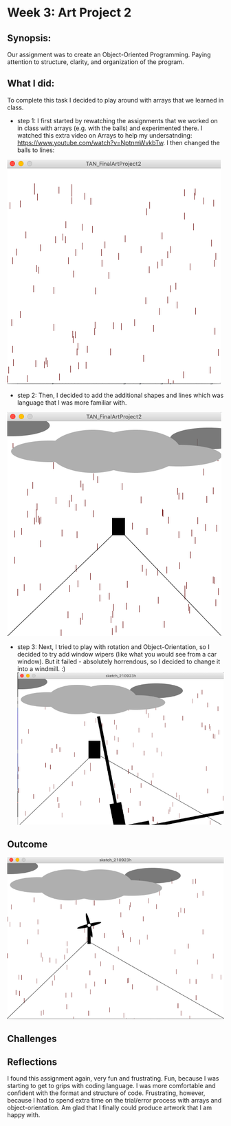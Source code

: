 # Week 3: Art Project 2
## Synopsis:
Our assignment was to create an Object-Oriented Programming. Paying attention to structure, clarity, and organization of the program.
## What I did:
To complete this task I decided to play around with arrays that we learned in class. 
- step 1:
I first started by rewatching the assignments that we worked on in class with arrays (e.g. with the balls) and experimented there. 
I watched this extra video on Arrays to help my undersatnding: https://www.youtube.com/watch?v=NptnmWvkbTw. I then changed the balls to lines:

![](TAN_ArtProject2Step1.png)

- step 2: 
Then, I decided to add the additional shapes and lines which was language that I was more familiar with.

![](TAN_ArtProject2Step2.png)

- step 3: 
Next, I tried to play with rotation and Object-Orientation, so I decided to try add window wipers (like what you would see from a car window). 
But it failed - absolutely horrendous, so I decided to change it into a windmill. :)
![](TAN_ArtProject2Step3.png)

## Outcome
![](TAN_FinalArtProject2.png)

## Challenges


## Reflections
I found this assignment again, very fun and frustrating. 
Fun, because I was starting to get to grips with coding language. I was more comfortable and confident with the format and structure of code. 
Frustrating, however, because I had to spend extra time on the trial/error process with arrays and object-orientation. 
Am glad that I finally could produce artwork that I am happy with. 

